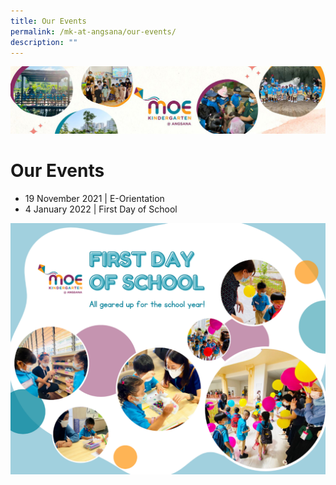 ```yaml
---
title: Our Events
permalink: /mk-at-angsana/our-events/
description: ""
---
```

![](/images/MK-Angsana.jpg)

Our Events
==========


*   19 November 2021 | E-Orientation
*   4 January 2022 | First Day of School


![](/images/First%20Day%20of%20School.png)